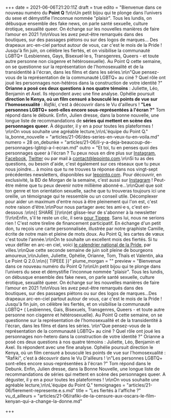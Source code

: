 +++
date = 2021-06-06T21:20:11Z
draft = true
edito = "Bienvenue dans ce nouveau numéro du **Point Q** !\n\nUn petit bijou qui te plonge dans l’univers du sexe et démystifie l’inconnue nommée \"plaisir\". Tous les lundis, on débusque ensemble des fake news, on parle santé sexuelle, culture érotique, sexualité queer. On échange sur les nouvelles manières de faire l’amour en 2021 !\n\nVous les avez peut-être remarqués dans des boutiques, sur des passages piétons ou sur des logos de marques... Des drapeaux arc-en-ciel partout autour de vous, car c'est le mois de la Pride ! Jusqu'à fin juin, on célèbre les fiertés, et on visibilise la communauté LGBTQ+ (Lesbiennes, Gays, Bisexuel·le·s, Transgenres, Queers - et toute autre personne non cisgenre et hétérosexuelle). Au Point Q cette semaine, on se questionne sur la représentation de l'homosexualité et de la transidentité à l'écran, dans les films et dans les séries.\n\n\"Que pensez-vous de la représentation de la communauté LGBTQ+ au ciné ? Quel rôle ont joué les personnages non-hétéros dans la construction de votre identité ?\" **Orianne a posé ces deux questions** **à nos quatre témoins** : Juliette, Léo, Benjamin et Axel. Ils répondent avec une fine analyse. Ophélie poursuit **direction le Kenya, où un film censuré a bousculé les points de vue sur l'homosexualité** : _Rafiki_, c'est à découvrir dans le Vu d'ailleurs ! **\"Les personnes LGBTQ+ sont-elles encore sous-représentées à l'écran ?\"** Tom répond dans le débunk. Enfin, Julien dresse, dans la bonne nouvelle, une longue liste de recommandations de **séries qui mettent en scène des personnages queer**. À déguster, il y en a pour toutes les plateformes ! \n\nOn vous souhaite une agréable lecture,\n\nL'équipe du Point Q."
la_bonne_nouvelle = "articles/21-06/des-series-en-veux-tu-en-voila.md"
numero = 28
on_debunke = "articles/21-06/il-y-a-deja-beaucoup-de-personnages-lgbtqi-a-l-ecran.md"
outro = "Et toi, tu en penses quoi des personnages queer à l'écran ? Tu peux nous en dire plus sur [Instagram](https://www.instagram.com/lepoint.q/), [Facebook](https://www.facebook.com/lepointq.news), [Twitter](https://twitter.com/LePointQ) ou par mail à [contact@lepointq.com](mailto:contact@lepointq.com).\n\nSi tu as des questions, ou besoin d'aide, c'est également sur ces réseaux que tu peux nous joindre... à moins que tu ne trouves ta réponse dans nos vingt-sept précédentes newsletters, disponibles sur [lepointq.com](https://lepointq.com/newsletters/). Pour découvrir, en exclusivité, la BD de Morgan de la semaine, c'est aussi sur [Instagram](https://www.instagram.com/lepoint.q/) ! Peut-être même que tu peux devenir notre millième abonné·e...\n\nQuel que soit ton genre et ton orientation sexuelle, sache que tu trouveras toujours ici une oreille, un témoignage qui te ressemble ou un conseil utile. Décomplexer pour aider un maximum d'entre nous à être pleinement qui l'on est, c'est notre raison d'être.\n\nPour nous partager avec tes ami·e·s, c'est en-dessous :\n\n{{ SHARE }}\n\n(et glisse-leur de s'abonner à la newsletter !)\n\nEnfin, s'il te reste un clic, il sera [pour Tipeee](https://fr.tipeee.com/le-point-q). Sans lui, nous ne serions rien ! C'est notre tirelire de financement participatif. En échange d'un petit don, tu reçois une carte personnalisée, illustrée par notre graphiste Camille, écrite de notre main et pleine de mots doux. Au Point Q, les cartes de vœux c'est toute l'année.\n\nOn te souhaite un excellent mois des fiertés. Si tu veux défiler en arc-en ciel, voici [le calendrier national de la Pride](https://tetu.com/2021/06/01/marche-fiertes-calendrier-gay-pride-2021/), par villes.\n\nQue cette seconde semaine de juin soit pleine de bourgeons amoureux,\n\nJulien, Juliette, Ophélie, Orianne, Tom, Thaïs et Valentin, aka Le Point Q 2.0.\n\n{{ TIPEEE }}"
plume_morgan = ""
preview = "Bienvenue dans ce nouveau numéro du Point Q !\n\nUn petit bijou qui te plonge dans l’univers du sexe et démystifie l’inconnue nommée \"plaisir\". Tous les lundis, on débusque ensemble des fake news, on parle santé sexuelle, culture érotique, sexualité queer. On échange sur les nouvelles manières de faire l’amour en 2021 !\n\nVous les avez peut-être remarqués dans des boutiques, sur des passages piétons ou sur des logos de marques...Des drapeaux arc-en-ciel partout autour de vous, car c'est le mois de la Pride ! Jusqu'à fin juin, on célèbre les fiertés, et on visibilise la communauté LGBTQ+ ( Lesbiennes, Gais, Bisexuels, Transgenres, Queers - et toute autre personne non cisgenre et hétérosexuelle). Au Point Q cette semaine, on se questionne sur la représentation de l'homosexualité et de la transidentité à l'écran, dans les films et dans les séries. \n\n\"Que pensez-vous de la représentation de la communauté LGBTQ+ au ciné ? Quel rôle ont joué les personnages non-hetero dans la construction de votre identité ?\" Orianne a posé ces deux questions à nos quatre témoins : Juliette, Léo, Benjamin et Axel. Ils répondent avec une fine analyse. Ophélie poursuit direction le Kenya, où un film censuré a bousculé les points de vue sur l'homosexualité : \"Rafiki\", c'est à découvrir dans le Vu D'ailleurs ! \n\"Les personnes LGBTQ+ sont-elles encore sous-représentées à l'écran ?\" Tom répond dans le Debunk. Enfin, Julien dresse, dans la Bonne Nouvelle, une longue liste de recommandations de séries qui mettent en scène des personnages queer. A déguster, il y en a pour toutes les plateformes ! \n\nOn vous souhaite une agréable lecture,\n\nL'équipe du Point Q."
temoignages = "articles/21-06/fierement-represente.e.s.md"
title = "Les fiertés à l'affiche ?"
vu_d_ailleurs = "articles/21-06/rafiki-de-la-censure-aux-oscars-le-film-kenyan-qui-a-change-la-donne.md"

+++
